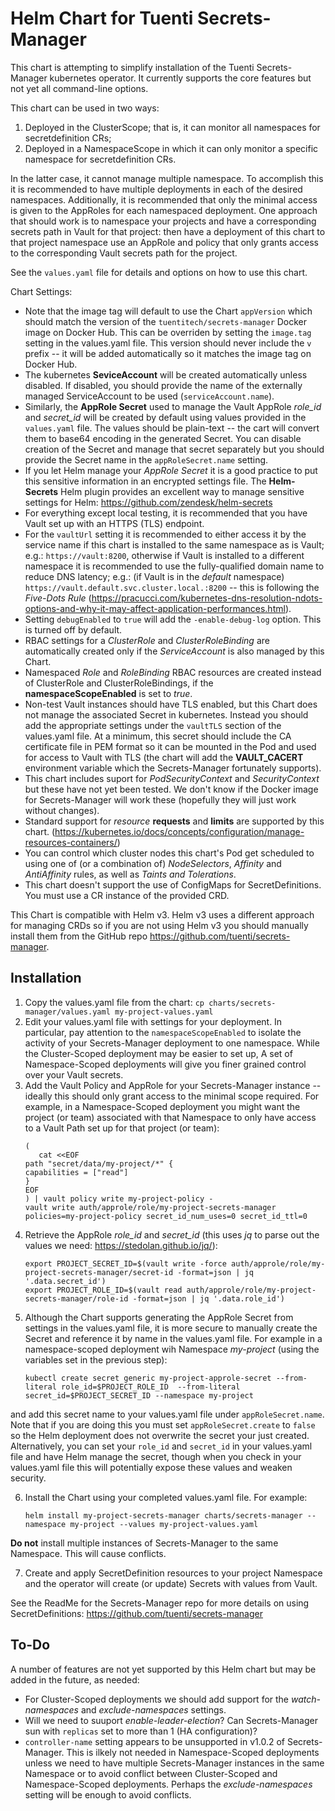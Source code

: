 Helm Chart for Tuenti Secrets-Manager
=====================================

This chart is attempting to simplify installation of the Tuenti Secrets-Manager kubernetes operator.  It currently supports the core features but not yet all command-line options.

This chart can be used in two ways:
   1) Deployed in the ClusterScope; that is, it can monitor all namespaces for secretdefinition CRs;
   2) Deployed in a NamespaceScope in which it can only monitor a specific namespace for secretdefinition CRs.

In the latter case, it cannot manage multiple namespace.  To accomplish this it is recommended to have multiple deployments in each of the desired namespaces.  Additionally, it is recommended that only the minimal access is given to the AppRoles for each namespaced deployment.  One approach that should work is to namespace your projects and have a corresponding secrets path in Vault for that project: then have a deployment of this chart to that project namespace use an AppRole and policy that only grants access to the corresponding Vault secrets path for the project.

See the `values.yaml` file for details and options on how to use this chart.

Chart Settings:
 - Note that the image tag will default to use the Chart `appVersion` which should match the version of the `tuentitech/secrets-manager`  Docker image on Docker Hub.  This can be overriden by setting the `image.tag` setting in the values.yaml file.  This version should never include the `v` prefix -- it will be added automatically so it matches the image tag on Docker Hub.
 - The kubernetes **SeviceAccount** will be created automatically unless disabled.  If disabled, you should provide the name of the externally managed ServiceAccount to be used (`serviceAccount.name`).
 - Similarly, the **AppRole Secret** used to manage the Vault AppRole *role_id* and *secret_id* will be created by default using values provided in the `values.yaml` file.  The values should be plain-text -- the cart will convert them to base64 encoding in the generated Secret.  You can disable creation of the Secret and manage that secret separately but you should provide the Secret name in the `appRoleSecret.name` setting.
 - If you let Helm manage your *AppRole Secret* it is a good practice to put this sensitive information in an encrypted settings file.  The **Helm-Secrets** Helm plugin provides an excellent way to manage sensitive settings for Helm:  https://github.com/zendesk/helm-secrets
 - For everything except local testing, it is recommended that you have Vault set up with an HTTPS (TLS) endpoint.
 - For the `vaultUrl` setting it is recommended to either access it by the service name if this chart is installed to the same namespace as is Vault; e.g.: `https://vault:8200`, otherwise if Vault is installed to a different namespace it is recommended to use the fully-qualified domain name to reduce DNS latency; e.g.: (if Vault is in the *default* namespace) `https://vault.default.svc.cluster.local.:8200` -- this is following the *Five-Dots Rule* (https://pracucci.com/kubernetes-dns-resolution-ndots-options-and-why-it-may-affect-application-performances.html).
 - Setting `debugEnabled` to `true` will add the `-enable-debug-log` option.  This is turned off by default.
 - RBAC settings for a _ClusterRole_ and _ClusterRoleBinding_ are automatically created only if the _ServiceAccount_ is also managed by this Chart.
 - Namespaced _Role_ and _RoleBinding_ RBAC resources are created instead of ClusterRole and ClusterRoleBindings, if the **namespaceScopeEnabled** is set to *true*.
 - Non-test Vault instances should have TLS enabled, but this Chart does not manage the associated Secret in kubernetes.  Instead you should add the appropriate settings under the `vaultTLS` section of the values.yaml file.  At a minimum, this secret should include the CA certificate file in PEM format so it can be mounted in the Pod and used for access to Vault with TLS (the chart will add the **VAULT_CACERT** environment variable which the Secrets-Manager fortunately supports).
 - This chart includes suport for *PodSecurityContext* and *SecurityContext* but these have not yet been tested.  We don't know if the Docker image for Secrets-Manager will work these (hopefully they will just work without changes).
 - Standard support for *resource* **requests** and **limits** are supported by this chart. (https://kubernetes.io/docs/concepts/configuration/manage-resources-containers/)
 - You can control which cluster nodes this chart's Pod get scheduled to using one of (or a combination of) *NodeSelectors*, *Affinity* and *AntiAffinity* rules, as well as *Taints and Tolerations*.
 - This chart doesn't support the use of ConfigMaps for SecretDefinitions.  You must use a CR instance of the provided CRD.

 This Chart is compatible with Helm v3.  Helm v3 uses a different approach for managing CRDs so if you are not using Helm v3 you should manually install them from the GitHub repo https://github.com/tuenti/secrets-manager.

 Installation
 ------------

1. Copy the values.yaml file from the chart:
   `cp charts/secrets-manager/values.yaml my-project-values.yaml`
2. Edit your values.yaml file with settings for your deployment.  In particular, pay attention to the `namespaceScopeEnabled` to isolate the activity of your Secrets-Manager deployment to one namespace.  While the Cluster-Scoped deployment may be easier to set up, A set of Namespace-Scoped deployments will give you finer grained control over your Vault secrets.
3. Add the Vault Policy and AppRole for your Secrets-Manager instance -- ideally this should only grant access to the minimal scope required.  For example, in a Namespace-Scoped deployment you might want the project (or team) associated with that Namespace to only have access to a Vault Path set up for that project (or team):
   ```
   (
      cat <<EOF
   path "secret/data/my-project/*" {
   capabilities = ["read"]
   }
   EOF
   ) | vault policy write my-project-policy -
   vault write auth/approle/role/my-project-secrets-manager policies=my-project-policy secret_id_num_uses=0 secret_id_ttl=0
   ```
4. Retrieve the AppRole *role_id* and *secret_id* (this uses *jq* to parse out the values we need: https://stedolan.github.io/jq/):
   ```
   export PROJECT_SECRET_ID=$(vault write -force auth/approle/role/my-project-secrets-manager/secret-id -format=json | jq '.data.secret_id')
   export PROJECT_ROLE_ID=$(vault read auth/approle/role/my-project-secrets-manager/role-id -format=json | jq '.data.role_id')
   ```
5. Although the Chart supports generating the AppRole Secret from settings in the values.yaml file, it is more secure to manually create the Secret and reference it by name in the values.yaml file.  For example in a namespace-scoped deployment wih Namespace *my-project* (using the variables set in the previous step):
   ```
   kubectl create secret generic my-project-approle-secret --from-literal role_id=$PROJECT_ROLE_ID  --from-literal secret_id=$PROJECT_SECRET_ID --namespace my-project
   ```
and add this secret name to your values.yaml file under `appRoleSecret.name`.  Note that if you are doing this you must set `appRoleSecret.create` to `false` so the Helm deployment does not overwrite the secret your just created.  Alternatively, you can set your `role_id` and `secret_id` in your values.yaml file and have Helm manage the secret, though when you check in your values.yaml file this will potentially expose these values and weaken security.

6. Install the Chart using your completed values.yaml file.  For example:
   ```
   helm install my-project-secrets-manager charts/secrets-manager --namespace my-project --values my-project-values.yaml
   ```
  **Do not** install multiple instances of Secrets-Manager to the same Namespace.  This will cause conflicts.

7. Create and apply SecretDefinition resources to your project Namespace and the operator will create (or update) Secrets with values from Vault.

See the ReadMe for the Secrets-Manager repo for more details on using SecretDefinitions:  https://github.com/tuenti/secrets-manager

To-Do
-----
A number of features are not yet supported by this Helm chart but may be added in the future, as needed:
 - For Cluster-Scoped deployments we should add support for the *watch-namespaces* and *exclude-namespaces* settings.
 - Will we need to suuport *enable-leader-election*?  Can Secrets-Manager sun with `replicas` set to more than 1 (HA configuration)?
 - `controller-name` setting appears to be unsupported in v1.0.2 of Secrets-Manager.  This is ilkely not needed in Namespace-Scoped deployments unless we need to have multiple Secrets-Manager instances in the same Namespace or to avoid conflict between Cluster-Scoped and Namespace-Scoped deployments.  Perhaps the *exclude-namespaces* setting will be enough to avoid conflicts.